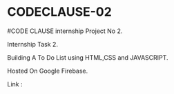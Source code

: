 # CODECLAUSE-02

#CODE CLAUSE internship Project No 2.

Internship Task 2.

Building A To Do List using HTML,CSS and JAVASCRIPT.

Hosted On Google Firebase.

Link :
